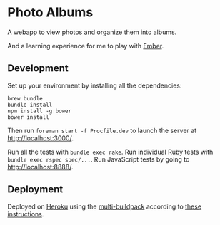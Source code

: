 # Photo Albums

A webapp to view photos and organize them into albums.

And a learning experience for me to play with [Ember][].

[Ember]: http://emberjs.com/

## Development

Set up your environment by installing all the dependencies:

```
brew bundle
bundle install
npm install -g bower
bower install
```

Then run `foreman start -f Procfile.dev` to launch the server at [http://localhost:3000/](http://localhost:3000/).

Run all the tests with `bundle exec rake`.
Run individual Ruby tests with `bundle exec rspec spec/...`.
Run JavaScript tests by going to [http://localhost:8888/](http://localhost:8888/).

## Deployment

Deployed on [Heroku]() using the [multi-buildpack]() according to [these instructions]().

[Heroku]: http://heroku.com
[multi-buildpack]: https://github.com/ddollar/heroku-buildpack-multi
[these instructions]: https://coderwall.com/p/6bmygq
